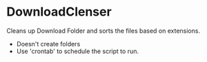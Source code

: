 # DownloadClenser

Cleans up Download Folder and sorts the files based on extensions.
- Doesn't create folders
- Use 'crontab' to schedule the script to run.
